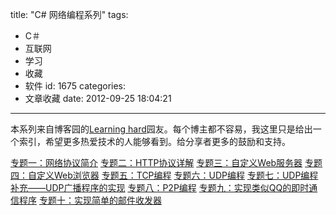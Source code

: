 title: "C# 网络编程系列"
tags:
  - C＃
  - 互联网
  - 学习
  - 收藏
  - 软件
id: 1675
categories:
  - 文章收藏
date: 2012-09-25 18:04:21
---

本系列来自博客园的[Learning hard](http://www.cnblogs.com/zhili/)园友。每个博主都不容易，我这里只是给出一个索引，希望更多热爱技术的人能够看到。给分享者更多的鼓励和支持。

[专题一：网络协议简介](http://www.cnblogs.com/zhili/archive/2012/08/11/NetWorkProgramming.html)
[专题二：HTTP协议详解](http://www.cnblogs.com/zhili/archive/2012/08/18/HTTP.html)
[专题三：自定义Web服务器](http://www.cnblogs.com/zhili/archive/2012/08/23/WebServer.html)
[专题四：自定义Web浏览器](http://www.cnblogs.com/zhili/archive/2012/08/24/WebBrowser.html)
[专题五：TCP编程](http://www.cnblogs.com/zhili/archive/2012/08/25/TCP.html)
[专题六：UDP编程](http://www.cnblogs.com/zhili/archive/2012/09/01/UDP_Multicast.html)
[专题七：UDP编程补充——UDP广播程序的实现](http://www.cnblogs.com/zhili/archive/2012/09/03/UDPBroadcas.html)
[专题八：P2P编程](http://www.cnblogs.com/zhili/archive/2012/09/14/P2P_PNPR.html)
[专题九：实现类似QQ的即时通信程序](http://www.cnblogs.com/zhili/archive/2012/09/23/QQ_P2P.html)
[专题十：实现简单的邮件收发器](http://www.cnblogs.com/zhili/archive/2012/09/24/MailSend_POP3_SMTP.html)